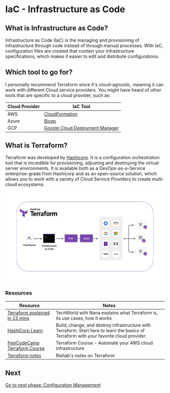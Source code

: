 # IaC - Infrastructure as Code

## What is Infrastructure as Code?

Infrastructure as Code (IaC) is the managing and provisioning of infrastructure through code instead of through manual processes.
With IaC, configuration files are created that contain your infrastructure specifications, which makes it easier to edit and distribute configurations.

## Which tool to go for?

I personally recommend Terraform since it's cloud-agnostic, meaning it can work with different Cloud service providers.
You might have heard of other tools that are specific to a cloud provider, such as:

| Cloud Provider | IaC Tool |
| --- | ----------- |
| AWS | [CloudFormation](https://aws.amazon.com/cloudformation/) |
| Azure | [Bicep](https://learn.microsoft.com/en-us/azure/azure-resource-manager/bicep/overview?tabs=bicep) |
| GCP | [Google Cloud Deployment Manager](https://cloud.google.com/deployment-manager/docs) |

## What is Terraform?

Terraform was developed by [Hashicorp](https://www.hashicorp.com/). It is a configuration orchestration tool that is incredible for provisioning, adjusting and destroying the virtual server environments. It is available both as a DevOps-as-a-Service enterprise-grade from Hashicorp and as an open-source solution, which allows you to work with a variety of Cloud Service Providers to create multi-cloud ecosystems.

![Terraform Diagram](../assets/HashiCorpTerraform.webp)

### Resources

| Resource | Notes |
| --- | ----------- |
| [Terraform explained in 15 mins](https://youtu.be/l5k1ai_GBDE) | TechWorld with Nana explains what Terraform is, its use cases, how it works |
| [HashiCorp Learn](https://learn.hashicorp.com/terraform) | Build, change, and destroy infrastructure with Terraform. Start here to learn the basics of Terraform with your favorite cloud provider. |
| [freeCodeCamp Terraform Course](https://youtu.be/SLB_c_ayRMo) | Terraform Course - Automate your AWS cloud infrastructure |
| [Terraform notes](https://notes.rishab.cloud/terraform-associate) | Rishab's notes on Terraform |

## Next

[Go to next phase: Configuration Management](../configuration-management/README.md)

